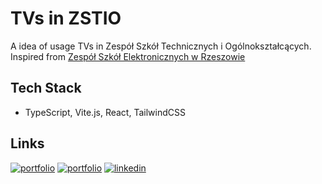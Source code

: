 # TVs in ZSTIO

A idea of usage TVs in Zespół Szkół Technicznych i Ogólnokształcących.
Inspired from [Zespół Szkół Elektronicznych w Rzeszowie](https://elektronik.rzeszow.pl/tv/)

## Tech Stack

- TypeScript, Vite.js, React, TailwindCSS

## Links

[![portfolio](https://img.shields.io/badge/GitHub-rvyk-100000?style=for-the-badge&logo=github&logoColor=white)](https://github.com/rvyk/)
[![portfolio](https://img.shields.io/badge/Github-majekpl0770-100000?style=for-the-badge&logo=github&logoColor=white)](https://github.com/MajekPL0770/)
[![linkedin](https://img.shields.io/badge/TRY-0A66C2?style=for-the-badge&logoColor=white)](https://example.com/)
